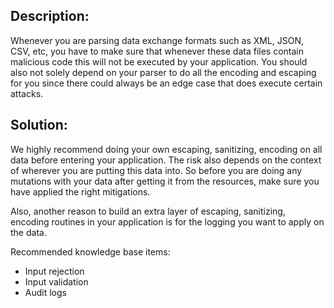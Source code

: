 ## Description:

Whenever you are parsing data exchange formats such as XML, JSON, CSV, etc, you
have to make sure that whenever these data files contain malicious code this will not be
executed by your application. You should also not solely depend on your parser to do all
the encoding and escaping for you since there could always be an edge case that does
execute certain attacks.

## Solution:

We highly recommend doing your own escaping, sanitizing, encoding on all data before entering your application. The risk also depends on the context of wherever you are putting this data into. So before you are doing any mutations with your data after getting it from the resources, make sure you have applied the right mitigations.

Also, another reason to build an extra layer of escaping, sanitizing, encoding routines in your application is for the logging you want to apply on the data.


Recommended knowledge base items:

- Input rejection
- Input validation
- Audit logs
